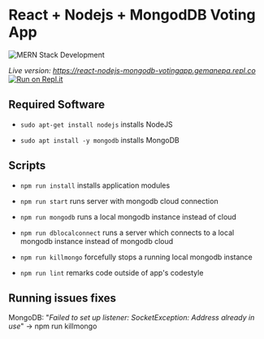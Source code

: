 
  

# React + Nodejs + MongodDB Voting App

![MERN Stack Development](https://fiverr-res.cloudinary.com/images/q_auto,f_auto/gigs/129195859/original/e6a55e9dc89755bc3cbe0a5fc6605eefa336dafa/be-your-mern-stack-developer-mongodb-express-react-nodejs.png)

  

*Live version: https://react-nodejs-mongodb-votingapp.gemanepa.repl.co*
[![Run on Repl.it](https://repl.it/badge/github/gemanepa/react-nodejs-mongodb-votingapp)](https://repl.it/github/gemanepa/react-nodejs-mongodb-votingapp)

  
  

## Required Software

  

-  `sudo apt-get install nodejs` installs NodeJS

  

-  `sudo apt install -y mongodb` installs MongoDB

  

  

## Scripts

  

-  `npm run install` installs application modules


-  `npm run start` runs server with mongodb cloud connection


-  `npm run mongodb` runs a local mongodb instance instead of cloud


-  `npm run dblocalconnect` runs a server which connects to a local mongodb instance instead of mongodb cloud 
  
-  `npm run killmongo` forcefully stops a running local mongodb instance

-  `npm run lint` remarks code outside of app's codestyle

  

  

## Running issues fixes

MongoDB: "*Failed to set up listener: SocketException: Address already in use*" -> npm run killmongo